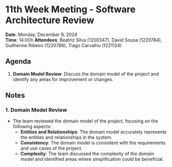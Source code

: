 # 11th Week Meeting - Software Architecture Review

**Date**: Monday, December 9, 2024  
**Time**: 14:00h
**Attendees**: Beatriz Silva (1200347), David Sousa (1220784), Guilherme Ribeiro (1220786), Tiago Carvalho (1221124)

## Agenda

1. **Domain Model Review**: Discuss the domain model of the project and identify any areas for improvement or changes.

## Notes

### 1. Domain Model Review

- The team reviewed the domain model of the project, focusing on the following aspects:
  - **Entities and Relationships**: The domain model accurately represents the entities and relationships in the system.
  - **Consistency**: The domain model is consistent with the requirements and use cases of the project.
  - **Complexity**: The team discussed the complexity of the domain model and identified areas where simplification could be beneficial.

